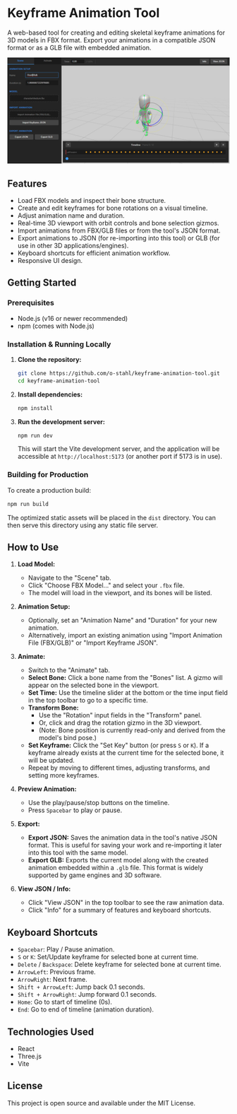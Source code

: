 # Keyframe Animation Tool

A web-based tool for creating and editing skeletal keyframe animations for 3D models in FBX format. Export your animations in a compatible JSON format or as a GLB file with embedded animation.

![Keyframe Animation Tool Screenshot](public/screenshot.png)

## Features

*   Load FBX models and inspect their bone structure.
*   Create and edit keyframes for bone rotations on a visual timeline.
*   Adjust animation name and duration.
*   Real-time 3D viewport with orbit controls and bone selection gizmos.
*   Import animations from FBX/GLB files or from the tool's JSON format.
*   Export animations to JSON (for re-importing into this tool) or GLB (for use in other 3D applications/engines).
*   Keyboard shortcuts for efficient animation workflow.
*   Responsive UI design.

## Getting Started

### Prerequisites

*   Node.js (v16 or newer recommended)
*   npm (comes with Node.js)

### Installation & Running Locally

1.  **Clone the repository:**
    ```bash
    git clone https://github.com/o-stahl/keyframe-animation-tool.git
    cd keyframe-animation-tool
    ```

2.  **Install dependencies:**
    ```bash
    npm install
    ```

3.  **Run the development server:**
    ```bash
    npm run dev
    ```
    This will start the Vite development server, and the application will be accessible at `http://localhost:5173` (or another port if 5173 is in use).

### Building for Production

To create a production build:

```bash
npm run build
```

The optimized static assets will be placed in the `dist` directory. You can then serve this directory using any static file server.

## How to Use

1.  **Load Model:**
    *   Navigate to the "Scene" tab.
    *   Click "Choose FBX Model..." and select your `.fbx` file.
    *   The model will load in the viewport, and its bones will be listed.

2.  **Animation Setup:**
    *   Optionally, set an "Animation Name" and "Duration" for your new animation.
    *   Alternatively, import an existing animation using "Import Animation File (FBX/GLB)" or "Import Keyframe JSON".

3.  **Animate:**
    *   Switch to the "Animate" tab.
    *   **Select Bone:** Click a bone name from the "Bones" list. A gizmo will appear on the selected bone in the viewport.
    *   **Set Time:** Use the timeline slider at the bottom or the time input field in the top toolbar to go to a specific time.
    *   **Transform Bone:**
        *   Use the "Rotation" input fields in the "Transform" panel.
        *   Or, click and drag the rotation gizmo in the 3D viewport.
        *   (Note: Bone position is currently read-only and derived from the model's bind pose.)
    *   **Set Keyframe:** Click the "Set Key" button (or press `S` or `K`). If a keyframe already exists at the current time for the selected bone, it will be updated.
    *   Repeat by moving to different times, adjusting transforms, and setting more keyframes.

4.  **Preview Animation:**
    *   Use the play/pause/stop buttons on the timeline.
    *   Press `Spacebar` to play or pause.

5.  **Export:**
    *   **Export JSON:** Saves the animation data in the tool's native JSON format. This is useful for saving your work and re-importing it later into this tool with the same model.
    *   **Export GLB:** Exports the current model along with the created animation embedded within a `.glb` file. This format is widely supported by game engines and 3D software.

6.  **View JSON / Info:**
    *   Click "View JSON" in the top toolbar to see the raw animation data.
    *   Click "Info" for a summary of features and keyboard shortcuts.

## Keyboard Shortcuts

*   `Spacebar`: Play / Pause animation.
*   `S` or `K`: Set/Update keyframe for selected bone at current time.
*   `Delete` / `Backspace`: Delete keyframe for selected bone at current time.
*   `ArrowLeft`: Previous frame.
*   `ArrowRight`: Next frame.
*   `Shift + ArrowLeft`: Jump back 0.1 seconds.
*   `Shift + ArrowRight`: Jump forward 0.1 seconds.
*   `Home`: Go to start of timeline (0s).
*   `End`: Go to end of timeline (animation duration).

## Technologies Used

*   React
*   Three.js
*   Vite

## License

This project is open source and available under the MIT License.